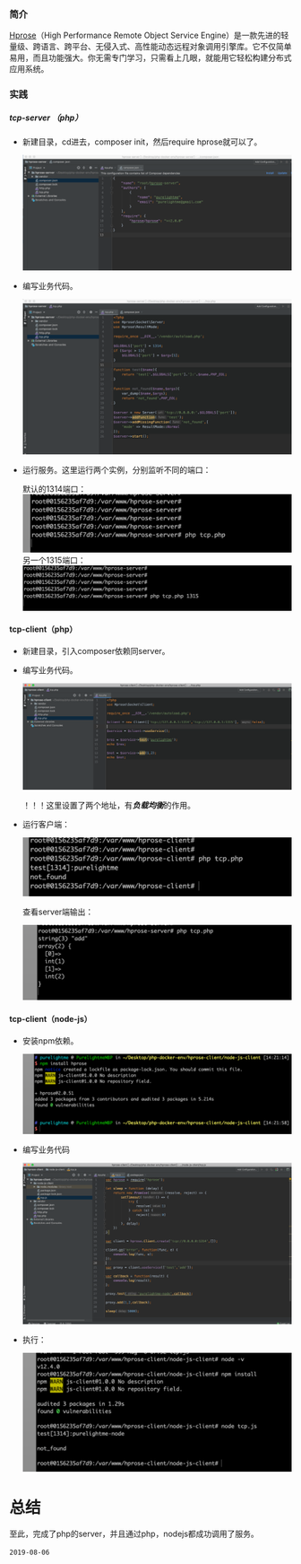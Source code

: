 ### 简介

[Hprose](https://hprose.com/#)（High Performance Remote Object Service Engine）是一款先进的轻量级、跨语言、跨平台、无侵入式、高性能动态远程对象调用引擎库。它不仅简单易用，而且功能强大。你无需专门学习，只需看上几眼，就能用它轻松构建分布式应用系统。

### 实践

##### tcp-server （php）

- 新建目录，cd进去，composer init，然后require hprose就可以了。

  ![9.1](images/9.1.png)

- 编写业务代码。

  ![9.2](images/9.2.png)

- 运行服务。这里运行两个实例，分别监听不同的端口：

  默认的1314端口： ![9.3](images/9.3.png)另一个1315端口：![9.4](images/9.4.png)

#### tcp-client（php）

- 新建目录，引入composer依赖同server。

- 编写业务代码。

  ![9.5](images/9.5.png)

  ！！！这里设置了两个地址，有***负载均衡***的作用。

- 运行客户端：

  ![9.6](images/9.6.png)

  查看server端输出：

  ![9.7](images/9.7.png)

#### tcp-client（node-js）

- 安装npm依赖。

  ![9.8](images/9.8.png)

- 编写业务代码

  ![9.10](images/9.10.png)

- 执行：

  ![9.9](images/9.9.png)

# 总结

至此，完成了php的server，并且通过php，nodejs都成功调用了服务。

```2019-08-06```

